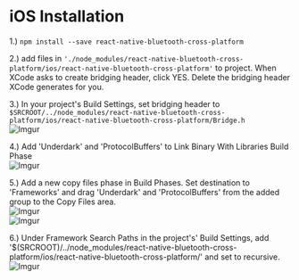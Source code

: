 # iOS Installation

1.\) `npm install --save react-native-bluetooth-cross-platform`

2.\) add files in `'./node_modules/react-native-bluetooth-cross-platform/ios/react-native-bluetooth-cross-platform'` to project. When XCode asks to create bridging header, click YES. Delete the bridging header XCode generates for you.

3.\) In your project's Build Settings, set bridging header to `$SRCROOT/../node_modules/react-native-bluetooth-cross-platform/ios/react-native-bluetooth-cross-platform/Bridge.h`  
![Imgur](http://i.imgur.com/h2DohGp.png)

4.\) Add 'Underdark' and 'ProtocolBuffers' to Link Binary With Libraries Build Phase  
![Imgur](http://i.imgur.com/VgiOG2F.png)

5.\) Add a new copy files phase in Build Phases. Set destination to 'Frameworks' and drag 'Underdark' and 'ProtocolBuffers' from the added group to the Copy Files area.  
![Imgur](http://i.imgur.com/hRDFFrX.png)  
![Imgur](http://i.imgur.com/Eu4wA0s.png)

6.\) Under Framework Search Paths in the project's' Build Settings, add '$\(SRCROOT\)/../node\_modules/react-native-bluetooth-cross-platform/ios/react-native-bluetooth-cross-platform/' and set to recursive.  
![Imgur](http://i.imgur.com/gTmAojX.png)

